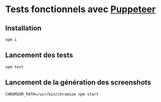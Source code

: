 # Tests fonctionnels avec [Puppeteer](https://github.com/GoogleChrome/puppeteer)


## Installation

    npm i
    
    
## Lancement des tests

    npm test


## Lancement de la génération des screenshots

    CHROMIUM_PATH=/usr/bin/chromium npm start
